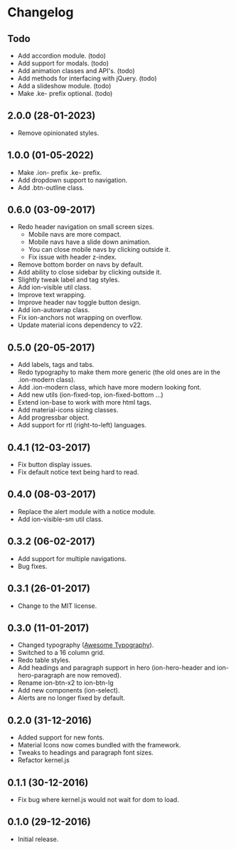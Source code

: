 # Changelog

## Todo
- Add accordion module. (todo)
- Add support for modals. (todo)
- Add animation classes and API's. (todo)
- Add methods for interfacing with jQuery. (todo)
- Add a slideshow module. (todo)
- Make .ke- prefix optional. (todo)

## 2.0.0 (28-01-2023)
- Remove opinionated styles.

## 1.0.0 (01-05-2022)
- Make .ion- prefix .ke- prefix.
- Add dropdown support to navigation.
- Add .btn-outline class.

## 0.6.0 (03-09-2017)
- Redo header navigation on small screen sizes.
    - Mobile navs are more compact.
    - Mobile navs have a slide down animation.
    - You can close mobile navs by clicking outside it.
    - Fix issue with header z-index.
- Remove bottom border on navs by default.
- Add ability to close sidebar by clicking outside it.
- Slightly tweak label and tag styles.
- Add ion-visible util class.
- Improve text wrapping.
- Improve header nav toggle button design.
- Add ion-autowrap class.
- Fix ion-anchors not wrapping on overflow.
- Update material icons dependency to v22.

## 0.5.0 (20-05-2017)
- Add labels, tags and tabs.
- Redo typography to make them more generic (the old ones are in the .ion-modern class).
- Add .ion-modern class, which have more modern looking font.
- Add new utils (ion-fixed-top, ion-fixed-bottom ...)
- Extend ion-base to work with more html tags.
- Add material-icons sizing classes.
- Add progressbar object.
- Add support for rtl (right-to-left) languages.

## 0.4.1 (12-03-2017)
- Fix button display issues.
- Fix default notice text being hard to read.

## 0.4.0 (08-03-2017)
- Replace the alert module with a notice module.
- Add ion-visible-sm util class.

## 0.3.2 (06-02-2017)
- Add support for multiple navigations.
- Bug fixes.

## 0.3.1 (26-01-2017)
- Change to the MIT license.

## 0.3.0 (11-01-2017)
- Changed typography ([Awesome Typography](https://vaporwave98.github.io/awesome-typography)).
- Switched to a 16 column grid.
- Redo table styles.
- Add headings and paragraph support in hero (ion-hero-header and ion-hero-paragraph are
  now removed).
- Rename ion-btn-x2 to ion-btn-lg
- Add new components (ion-select).
- Alerts are no longer fixed by default.

## 0.2.0 (31-12-2016)
- Added support for new fonts.
- Material Icons now comes bundled with the framework.
- Tweaks to headings and paragraph font sizes.
- Refactor kernel.js

## 0.1.1 (30-12-2016)
- Fix bug where kernel.js would not wait for dom to load.

## 0.1.0 (29-12-2016)
- Initial release.
